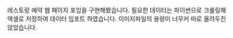 레스토랑 예약 웹 페이지 포잉을 구현해봤습니다.
필요한 데이터는 파이썬으로 크롤링해 엑셀로 저장하여 데이터 임포트 하였습니다.
이미지파일의 용량이 너무커 따로 올려두진 않았습니다.
